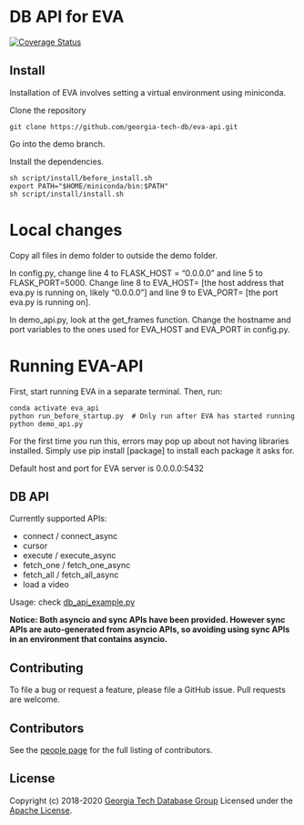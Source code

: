 # DB API for EVA

[![Coverage Status](https://coveralls.io/repos/github/georgia-tech-db/eva-api/badge.svg?branch=test)](https://coveralls.io/github/georgia-tech-db/eva-api?branch=test)

## Install

Installation of EVA involves setting a virtual environment using miniconda.

Clone the repository
```shell
git clone https://github.com/georgia-tech-db/eva-api.git
```
Go into the demo branch.

Install the dependencies.
```shell
sh script/install/before_install.sh
export PATH="$HOME/miniconda/bin:$PATH"
sh script/install/install.sh
```
# Local changes
Copy all files in demo folder to outside the demo folder.

In config.py, change line 4 to FLASK_HOST = “0.0.0.0” and line 5 to FLASK_PORT=5000. Change line 8 to EVA_HOST= [the host address that eva.py is running on, likely “0.0.0.0”] and line 9 to EVA_PORT= [the port eva.py is running on].

In demo_api.py, look at the get_frames function. Change the hostname and port variables to the ones used for EVA_HOST and EVA_PORT in config.py. 


# Running EVA-API
First, start running EVA in a separate terminal. Then, run:

```shell
conda activate eva_api
python run_before_startup.py  # Only run after EVA has started running
python demo_api.py
```
For the first time you run this, errors may pop up about not having libraries installed. Simply use pip install [package] to install each package it asks for.

Default host and port for EVA server is 0.0.0.0:5432

## DB API
Currently supported APIs:
- connect / connect_async
- cursor
- execute / execute_async
- fetch_one / fetch_one_async
- fetch_all / fetch_all_async
- load a video

Usage: check [db_api_example.py](db_api_example.py)

**Notice: Both asyncio and sync APIs have been provided. However sync APIs are auto-generated from asyncio APIs,
so avoiding using sync APIs in an environment that contains asyncio.**

## Contributing

To file a bug or request a feature, please file a GitHub issue. Pull requests are welcome.

## Contributors

See the [people page](https://github.com/georgia-tech-db/eva/graphs/contributors) for the full listing of contributors.

## License
Copyright (c) 2018-2020 [Georgia Tech Database Group](http://db.cc.gatech.edu/)
Licensed under the [Apache License](LICENSE).
